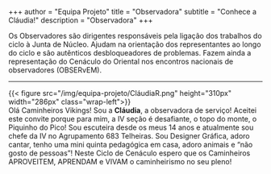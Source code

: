 +++
author = "Equipa Projeto"
title = "Observadora"
subtitle = "Conhece a Cláudia!"
description = "Observadora"
+++

Os Observadores são dirigentes responsáveis pela ligação dos trabalhos do ciclo à Junta de Núcleo. Ajudam na orientação dos representantes ao longo do ciclo e são autênticos desbloqueadores de problemas. Fazem ainda a representação do Cenáculo do Oriental nos encontros nacionais de observadores (OBSERvEM).

---

<!--more-->

{{< figure src="/img/equipa-projeto/CláudiaR.png" height="310px" width="286px" class="wrap-left">}}
​  
Olá Caminheiros Vikings! 
Sou a **Cláudia**, a observadora de serviço! Aceitei este convite porque para mim, a IV seção é desafiante, o topo do monte, o Piquinho do Pico!
Sou escuteira desde os meus 14 anos e atualmente sou chefe da IV no Agrupamento 683 Telheiras.
Sou Designer Gráfica, adoro cantar, tenho uma mini quinta pedagógica em casa, adoro animais e “não gosto de pessoas”!
Neste Ciclo de Cenáculo espero que os Caminheiros APROVEITEM, APRENDAM e VIVAM o caminheirismo no seu pleno!
